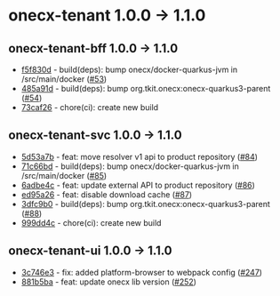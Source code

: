 
# onecx-tenant 1.0.0 -> 1.1.0
## onecx-tenant-bff 1.0.0 -> 1.1.0
* [f5f830d](https://github.com/onecx/onecx-tenant-bff/commit/f5f830dce958c581ed4dd3b03b606725376b094a) - build(deps): bump onecx/docker-quarkus-jvm in /src/main/docker ([#53](https://github.com/onecx/onecx-tenant-bff/pull/53))
* [485a91d](https://github.com/onecx/onecx-tenant-bff/commit/485a91d5ea9b1fa9778d6aa6656a32831b0fb629) - build(deps): bump org.tkit.onecx:onecx-quarkus3-parent ([#54](https://github.com/onecx/onecx-tenant-bff/pull/54))
* [73caf26](https://github.com/onecx/onecx-tenant-bff/commit/73caf26f182745a953fcffccc50635d3254a58a7) - chore(ci): create new build
## onecx-tenant-svc 1.0.0 -> 1.1.0
* [5d53a7b](https://github.com/onecx/onecx-tenant-svc/commit/5d53a7b92713057584076b7d4f297f01de0a7333) - feat: move resolver v1 api to product repository ([#84](https://github.com/onecx/onecx-tenant-svc/pull/84))
* [71c66bd](https://github.com/onecx/onecx-tenant-svc/commit/71c66bde7078ec4b57ab39beda72a30373200a4d) - build(deps): bump onecx/docker-quarkus-jvm in /src/main/docker ([#85](https://github.com/onecx/onecx-tenant-svc/pull/85))
* [6adbe4c](https://github.com/onecx/onecx-tenant-svc/commit/6adbe4c8e2bb08be8ee9f9b33d91f1985e1a4b69) - feat: update external API to product repository ([#86](https://github.com/onecx/onecx-tenant-svc/pull/86))
* [ed95a26](https://github.com/onecx/onecx-tenant-svc/commit/ed95a2680a179eadf323ddb95506e573f85d210a) - feat: disable download cache ([#87](https://github.com/onecx/onecx-tenant-svc/pull/87))
* [3dfc9b0](https://github.com/onecx/onecx-tenant-svc/commit/3dfc9b08727a19915b7eddf8b84e869bd203db21) - build(deps): bump org.tkit.onecx:onecx-quarkus3-parent ([#88](https://github.com/onecx/onecx-tenant-svc/pull/88))
* [999dd4c](https://github.com/onecx/onecx-tenant-svc/commit/999dd4c42f0afa7e249ea7a4318559dc1bffbe17) - chore(ci): create new build
## onecx-tenant-ui 1.0.0 -> 1.1.0
* [3c746e3](https://github.com/onecx/onecx-tenant-ui/commit/3c746e31abe9e7aa8ca420c042a83a79081d1eab) - fix: added platform-browser to webpack config ([#247](https://github.com/onecx/onecx-tenant-ui/pull/247))
* [881b5ba](https://github.com/onecx/onecx-tenant-ui/commit/881b5ba5567efe2cb2e620c4ae4e1b57452511ec) - feat: update onecx lib version ([#252](https://github.com/onecx/onecx-tenant-ui/pull/252))